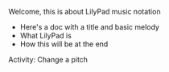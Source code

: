 Welcome, this is about LilyPad music notation

- Here's a doc with a title and basic melody
- What LilyPad is
- How this will be at the end

Activity: Change a pitch